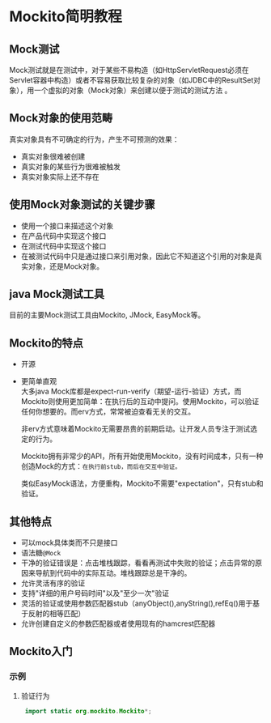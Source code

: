 # Mockito简明教程

## Mock测试

Mock测试就是在测试中，对于某些不易构造（如HttpServletRequest必须在Servlet容器中构造）或者不容易获取比较复杂的对象（如JDBC中的ResultSet对象），用一个虚拟的对象（Mock对象）来创建以便于测试的测试方法 。  

## Mock对象的使用范畴

真实对象具有不可确定的行为，产生不可预测的效果：  

- 真实对象很难被创建
- 真实对象的某些行为很难被触发
- 真实对象实际上还不存在

## 使用Mock对象测试的关键步骤

- 使用一个接口来描述这个对象
- 在产品代码中实现这个接口
- 在测试代码中实现这个接口
- 在被测试代码中只是通过接口来引用对象，因此它不知道这个引用的对象是真实对象，还是Mock对象。
  
## java Mock测试工具

目前的主要Mock测试工具由Mockito, JMock, EasyMock等。

## Mockito的特点

- 开源
- 更简单直观  
  大多java Mock库都是expect-run-verify（期望-运行-验证）方式，而Mockito则使用更加简单：在执行后的互动中提问。使用Mockito，可以验证任何你想要的。而erv方式，常常被迫查看无关的交互。  

  非erv方式意味着Mockito无需要昂贵的前期启动。让开发人员专注于测试选定的行为。  

  Mockito拥有非常少的API，所有开始使用Mockito，没有时间成本，只有一种创造Mock的方式：`在执行前stub，而后在交互中验证。`  

  类似EasyMock语法，方便重构，Mockito不需要"expectation"，只有stub和验证。

## 其他特点

- 可以mock具体类而不只是接口
- 语法糖`@Mock`
- 干净的验证错误是：点击堆栈跟踪，看看再测试中失败的验证；点击异常的原因来导航到代码中的实际互动。堆栈跟踪总是干净的。
- 允许灵活有序的验证
- 支持"详细的用户号码时间"以及"至少一次"验证
- 灵活的验证或使用参数匹配器stub（anyObject(),anyString(),refEq()用于基于反射的相等匹配）
- 允许创建自定义的参数匹配器或者使用现有的hamcrest匹配器

## Mockito入门

### 示例

1. 验证行为

   ```java
    import static org.mockito.Mockito*;
   ```
